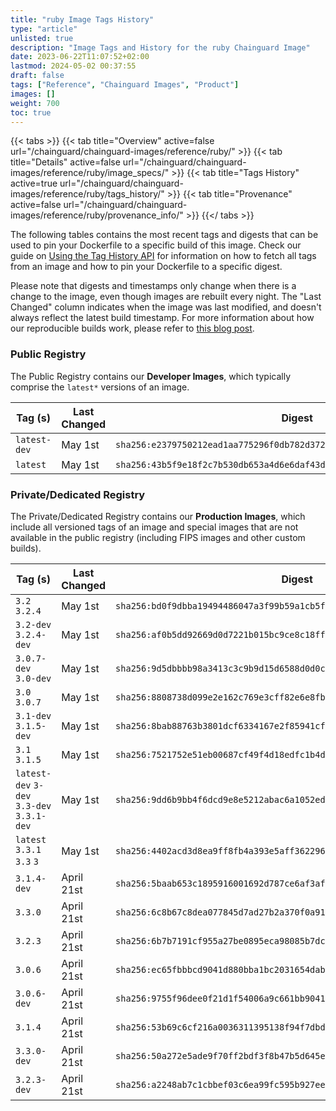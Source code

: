 ```yaml
---
title: "ruby Image Tags History"
type: "article"
unlisted: true
description: "Image Tags and History for the ruby Chainguard Image"
date: 2023-06-22T11:07:52+02:00
lastmod: 2024-05-02 00:37:55
draft: false
tags: ["Reference", "Chainguard Images", "Product"]
images: []
weight: 700
toc: true
---
```


{{< tabs >}}
{{< tab title="Overview" active=false url="/chainguard/chainguard-images/reference/ruby/" >}}
{{< tab title="Details" active=false url="/chainguard/chainguard-images/reference/ruby/image_specs/" >}}
{{< tab title="Tags History" active=true url="/chainguard/chainguard-images/reference/ruby/tags_history/" >}}
{{< tab title="Provenance" active=false url="/chainguard/chainguard-images/reference/ruby/provenance_info/" >}}
{{</ tabs >}}

The following tables contains the most recent tags and digests that can be used to pin your Dockerfile to a specific build of this image. Check our guide on [Using the Tag History API](/chainguard/chainguard-images/using-the-tag-history-api/) for information on how to fetch all tags from an image and how to pin your Dockerfile to a specific digest.

Please note that digests and timestamps only change when there is a change to the image, even though images are rebuilt every night. The "Last Changed" column indicates when the image was last modified, and doesn't always reflect the latest build timestamp. For more information about how our reproducible builds work, please refer to [this blog post](https://www.chainguard.dev/unchained/reproducing-chainguards-reproducible-image-builds).

### Public Registry
The Public Registry contains our **Developer Images**, which typically comprise the `latest*` versions of an image.

| Tag (s)       | Last Changed | Digest                                                                    |
|---------------|--------------|---------------------------------------------------------------------------|
|  `latest-dev` | May 1st      | `sha256:e2379750212ead1aa775296f0db782d3725b3f8112066e4d46a133ec64cbcc0d` |
|  `latest`     | May 1st      | `sha256:43b5f9e18f2c7b530db653a4d6e6daf43d7de83b0443b72ff298c6af260fbd67` |


### Private/Dedicated Registry
The Private/Dedicated Registry contains our **Production Images**, which include all versioned tags of an image and special images that are not available in the public registry (including FIPS images and other custom builds).

| Tag (s)                                     | Last Changed | Digest                                                                    |
|---------------------------------------------|--------------|---------------------------------------------------------------------------|
|  `3.2` `3.2.4`                              | May 1st      | `sha256:bd0f9dbba19494486047a3f99b59a1cb5f12b169a9da7273c3da7c256d20698b` |
|  `3.2-dev` `3.2.4-dev`                      | May 1st      | `sha256:af0b5dd92669d0d7221b015bc9ce8c18ffd3c417e2b2b90905c8c53fdb4392ba` |
|  `3.0.7-dev` `3.0-dev`                      | May 1st      | `sha256:9d5dbbbb98a3413c3c9b9d15d6588d0d0c2f808600260f293ddec75be8a04749` |
|  `3.0` `3.0.7`                              | May 1st      | `sha256:8808738d099e2e162c769e3cff82e6e8fb9719ab837298c9a7e3a4fb35e5c4d6` |
|  `3.1-dev` `3.1.5-dev`                      | May 1st      | `sha256:8bab88763b3801dcf6334167e2f85941cf68ba5d81fec53cbd73839844173221` |
|  `3.1` `3.1.5`                              | May 1st      | `sha256:7521752e51eb00687cf49f4d18edfc1b4d40215eeb5c8627c537e82b4b4ee3e2` |
|  `latest-dev` `3-dev` `3.3-dev` `3.3.1-dev` | May 1st      | `sha256:9dd6b9bb4f6dcd9e8e5212abac6a1052ed4d6019a9b5f53345cf0ee420003ae5` |
|  `latest` `3.3.1` `3.3` `3`                 | May 1st      | `sha256:4402acd3d8ea9ff8fb4a393e5aff362296db0d9f79d5272e6f6af138d39ffb92` |
|  `3.1.4-dev`                                | April 21st   | `sha256:5baab653c1895916001692d787ce6af3afa3fb702b90101693c6858a4aa0cf94` |
|  `3.3.0`                                    | April 21st   | `sha256:6c8b67c8dea077845d7ad27b2a370f0a91b9fcf7c2e493e46cf754d2a9a58ba2` |
|  `3.2.3`                                    | April 21st   | `sha256:6b7b7191cf955a27be0895eca98085b7dce3aa5811afdc8cc042877a0f633a47` |
|  `3.0.6`                                    | April 21st   | `sha256:ec65fbbbcd9041d880bba1bc2031654dab8c60b1811d4dc887f0d37d07bbfb69` |
|  `3.0.6-dev`                                | April 21st   | `sha256:9755f96dee0f21d1f54006a9c661bb9041d21c4f55ea363c7bc455d74805ee38` |
|  `3.1.4`                                    | April 21st   | `sha256:53b69c6cf216a0036311395138f94f7dbdbf6cdbb9a681b81ff8f2d5c2924268` |
|  `3.3.0-dev`                                | April 21st   | `sha256:50a272e5ade9f70ff2bdf3f8b47b5d645ea72557030adf811a15a7218ecb06db` |
|  `3.2.3-dev`                                | April 21st   | `sha256:a2248ab7c1cbbef03c6ea99fc595b927ee51bcd9120ecbe093763ddaeaa1e326` |

